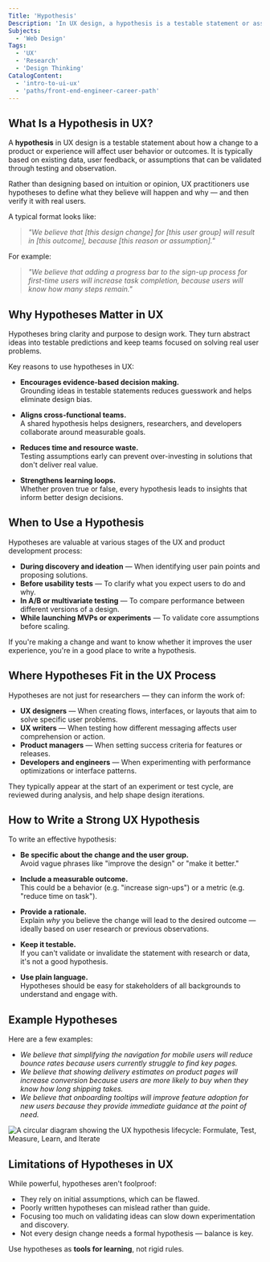 ```yaml
---
Title: 'Hypothesis'
Description: 'In UX design, a hypothesis is a testable statement or assumption about user behavior or experience, often used to guide research and iterative improvement.'
Subjects:
  - 'Web Design'
Tags:
  - 'UX'
  - 'Research'
  - 'Design Thinking'
CatalogContent:
  - 'intro-to-ui-ux'
  - 'paths/front-end-engineer-career-path'
---
```


## What Is a Hypothesis in UX?

A **hypothesis** in UX design is a testable statement about how a change to a product or experience will affect user behavior or outcomes. It is typically based on existing data, user feedback, or assumptions that can be validated through testing and observation.

Rather than designing based on intuition or opinion, UX practitioners use hypotheses to define what they believe will happen and why — and then verify it with real users.

A typical format looks like:

> _"We believe that [this design change] for [this user group] will result in [this outcome], because [this reason or assumption]."_

For example:

> _"We believe that adding a progress bar to the sign-up process for first-time users will increase task completion, because users will know how many steps remain."_

## Why Hypotheses Matter in UX

Hypotheses bring clarity and purpose to design work. They turn abstract ideas into testable predictions and keep teams focused on solving real user problems.

Key reasons to use hypotheses in UX:

- **Encourages evidence-based decision making.**  
  Grounding ideas in testable statements reduces guesswork and helps eliminate design bias.

- **Aligns cross-functional teams.**  
  A shared hypothesis helps designers, researchers, and developers collaborate around measurable goals.

- **Reduces time and resource waste.**  
  Testing assumptions early can prevent over-investing in solutions that don't deliver real value.

- **Strengthens learning loops.**  
  Whether proven true or false, every hypothesis leads to insights that inform better design decisions.

## When to Use a Hypothesis

Hypotheses are valuable at various stages of the UX and product development process:

- **During discovery and ideation** — When identifying user pain points and proposing solutions.
- **Before usability tests** — To clarify what you expect users to do and why.
- **In A/B or multivariate testing** — To compare performance between different versions of a design.
- **While launching MVPs or experiments** — To validate core assumptions before scaling.

If you're making a change and want to know whether it improves the user experience, you're in a good place to write a hypothesis.

## Where Hypotheses Fit in the UX Process

Hypotheses are not just for researchers — they can inform the work of:

- **UX designers** — When creating flows, interfaces, or layouts that aim to solve specific user problems.
- **UX writers** — When testing how different messaging affects user comprehension or action.
- **Product managers** — When setting success criteria for features or releases.
- **Developers and engineers** — When experimenting with performance optimizations or interface patterns.

They typically appear at the start of an experiment or test cycle, are reviewed during analysis, and help shape design iterations.

## How to Write a Strong UX Hypothesis

To write an effective hypothesis:

- **Be specific about the change and the user group.**  
  Avoid vague phrases like "improve the design" or "make it better."

- **Include a measurable outcome.**  
  This could be a behavior (e.g. "increase sign-ups") or a metric (e.g. "reduce time on task").

- **Provide a rationale.**  
  Explain _why_ you believe the change will lead to the desired outcome — ideally based on user research or previous observations.

- **Keep it testable.**  
  If you can't validate or invalidate the statement with research or data, it's not a good hypothesis.

- **Use plain language.**  
  Hypotheses should be easy for stakeholders of all backgrounds to understand and engage with.

## Example Hypotheses

Here are a few examples:

- _We believe that simplifying the navigation for mobile users will reduce bounce rates because users currently struggle to find key pages._
- _We believe that showing delivery estimates on product pages will increase conversion because users are more likely to buy when they know how long shipping takes._
- _We believe that onboarding tooltips will improve feature adoption for new users because they provide immediate guidance at the point of need._

![A circular diagram showing the UX hypothesis lifecycle: Formulate, Test, Measure, Learn, and Iterate](https://raw.githubusercontent.com/Codecademy/docs/main/media/ux-hypothesis-lifecycle.png)

## Limitations of Hypotheses in UX

While powerful, hypotheses aren't foolproof:

- They rely on initial assumptions, which can be flawed.
- Poorly written hypotheses can mislead rather than guide.
- Focusing too much on validating ideas can slow down experimentation and discovery.
- Not every design change needs a formal hypothesis — balance is key.

Use hypotheses as **tools for learning**, not rigid rules.
